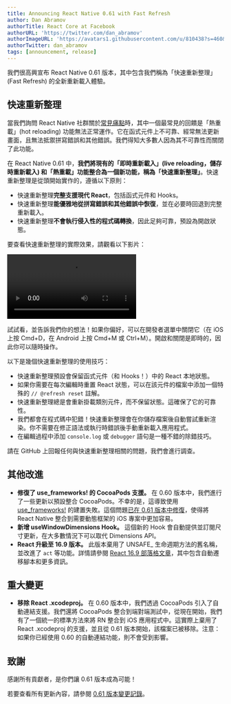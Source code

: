 ```yaml
---
title: Announcing React Native 0.61 with Fast Refresh
author: Dan Abramov
authorTitle: React Core at Facebook
authorURL: 'https://twitter.com/dan_abramov'
authorImageURL: 'https://avatars1.githubusercontent.com/u/810438?s=460&v=4'
authorTwitter: dan_abramov
tags: [announcement, release]
---
```


我們很高興宣布 React Native 0.61 版本，其中包含我們稱為「快速重新整理」(Fast Refresh) 的全新重新載入體驗。

## 快速重新整理

當我們詢問 React Native 社群關於[常見痛點](https://github.com/react-native-community/discussions-and-proposals/issues/64)時，其中一個最常見的回饋是「熱重載」(hot reloading) 功能無法正常運作。它在函式元件上不可靠、經常無法更新畫面，且無法抵禦拼寫錯誤和其他錯誤。我們得知大多數人因為其不可靠性而關閉了此功能。

在 React Native 0.61 中，**我們將現有的「即時重新載入」(live reloading，儲存時重新載入) 和「熱重載」功能整合為一個新功能，稱為「快速重新整理」**。快速重新整理是從頭開始實作的，遵循以下原則：

- 快速重新整理**完整支援現代 React**，包括函式元件和 Hooks。
- 快速重新整理**能優雅地從拼寫錯誤和其他錯誤中恢復**，並在必要時回退到完整重新載入。
- 快速重新整理**不會執行侵入性的程式碼轉換**，因此足夠可靠，預設為開啟狀態。

要查看快速重新整理的實際效果，請觀看以下影片：

<p style={{textAlign: 'center'}}>
  <video width={700} controls="controls" autoPlay>
    <source type="video/mp4" src="https://reactnative.dev/img/homepage/ReactRefresh.mp4" />
  </video>
</p>

試試看，並告訴我們你的想法！如果你偏好，可以在開發者選單中關閉它（在 iOS 上按 Cmd+D，在 Android 上按 Cmd+M 或 Ctrl+M）。開啟和關閉是即時的，因此你可以隨時操作。

以下是幾個快速重新整理的使用技巧：

- 快速重新整理預設會保留函式元件（和 Hooks！）中的 React 本地狀態。
- 如果你需要在每次編輯時重置 React 狀態，可以在該元件的檔案中添加一個特殊的 `// @refresh reset` 註解。
- 快速重新整理總是會重新掛載類別元件，而不保留狀態。這確保了它的可靠性。
- 我們都會在程式碼中犯錯！快速重新整理會在你儲存檔案後自動嘗試重新渲染。你不需要在修正語法或執行時錯誤後手動重新載入應用程式。
- 在編輯過程中添加 `console.log` 或 `debugger` 語句是一種不錯的除錯技巧。

請在 GitHub 上回報任何與快速重新整理相關的問題，我們會進行調查。

## 其他改進

- **修復了 use_frameworks! 的 CocoaPods 支援。** 在 0.60 版本中，我們進行了一些更新以預設整合 CocoaPods。不幸的是，這導致使用 [use_frameworks!](https://guides.cocoapods.org/syntax/podfile.html#use_frameworks_bang) 的建置失敗。這個問題[已在 0.61 版本中修復](https://github.com/facebook/react-native/pull/25619)，使得將 React Native 整合到需要動態框架的 iOS 專案中更加容易。
- **新增 useWindowDimensions Hook。** 這個新的 Hook 會自動提供並訂閱尺寸更新，在大多數情況下可以取代 Dimensions API。
- **React 升級至 16.9 版本。** 此版本棄用了 UNSAFE\_ 生命週期方法的舊名稱，並改進了 `act` 等功能。詳情請參閱 [React 16.9 部落格文章](https://reactjs.org/blog/2019/08/08/react-v16.9.0.html)，其中包含自動遷移腳本和更多資訊。

## 重大變更

- **移除 React .xcodeproj。** 在 0.60 版本中，我們透過 CocoaPods 引入了自動連結支援。我們還將 CocoaPods 整合到端對端測試中，從現在開始，我們有了一個統一的標準方法來將 RN 整合到 iOS 應用程式中。這實際上棄用了 React .xcodeproj 的支援，並且從 0.61 版本開始，該檔案已被移除。注意：如果你已經使用 0.60 的自動連結功能，則不會受到影響。

## 致謝

感謝所有貢獻者，是你們讓 0.61 版本成為可能！

若要查看所有更新內容，請參閱 [0.61 版本變更記錄](https://github.com/facebook/react-native/blob/main/CHANGELOG.md#v0610)。